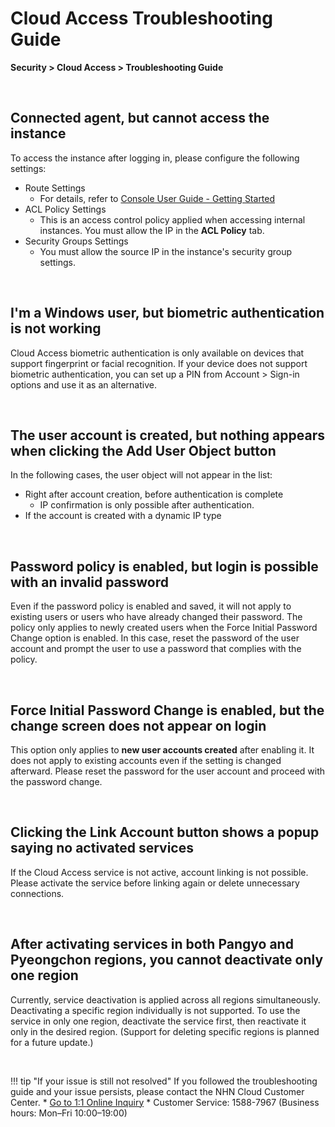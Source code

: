 
# Cloud Access Troubleshooting Guide

**Security > Cloud Access > Troubleshooting Guide**

<br>

## Connected agent, but cannot access the instance

To access the instance after logging in, please configure the following settings:

* Route Settings
    * For details, refer to [Console User Guide - Getting Started](https://docs.nhncloud.com/zh/Security/Cloud%20Access/zh/console-user-guide/cloud-access-start/)
* ACL Policy Settings
    * This is an access control policy applied when accessing internal instances. You must allow the IP in the **ACL Policy** tab.
* Security Groups Settings
    * You must allow the source IP in the instance's security group settings.

<br>

## I'm a Windows user, but biometric authentication is not working

Cloud Access biometric authentication is only available on devices that support fingerprint or facial recognition.
If your device does not support biometric authentication, you can set up a PIN from Account > Sign-in options and use it as an alternative.

<br>

## The user account is created, but nothing appears when clicking the Add User Object button

In the following cases, the user object will not appear in the list:

* Right after account creation, before authentication is complete
    * IP confirmation is only possible after authentication.
* If the account is created with a dynamic IP type

<br>

## Password policy is enabled, but login is possible with an invalid password

Even if the password policy is enabled and saved, it will not apply to existing users or users who have already changed their password.
The policy only applies to newly created users when the Force Initial Password Change option is enabled.
In this case, reset the password of the user account and prompt the user to use a password that complies with the policy. 

<br>

## Force Initial Password Change is enabled, but the change screen does not appear on login

This option only applies to **new user accounts created** after enabling it.
It does not apply to existing accounts even if the setting is changed afterward.
Please reset the password for the user account and proceed with the password change.

<br>

## Clicking the Link Account button shows a popup saying no activated services

If the Cloud Access service is not active, account linking is not possible.
Please activate the service before linking again or delete unnecessary connections.

<br>

## After activating services in both Pangyo and Pyeongchon regions, you cannot deactivate only one region

Currently, service deactivation is applied across all regions simultaneously.
Deactivating a specific region individually is not supported.
To use the service in only one region, deactivate the service first, then reactivate it only in the desired region.
(Support for deleting specific regions is planned for a future update.)

<br>

!!! tip "If your issue is still not resolved"
    If you followed the troubleshooting guide and your issue persists, please contact the NHN Cloud Customer Center.
    * [Go to 1:1 Online Inquiry](https://www.nhncloud.com/kr/support/inquiry?alias=tab16_15)
    * Customer Service: 1588-7967 (Business hours: Mon–Fri 10:00–19:00)

